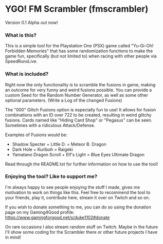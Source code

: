 # YGO! FM Scrambler (fmscrambler)
Version 0.1 Alpha out now!

### What is this?
This is a simple tool for the Playstation One (PSX) game called "Yu-Gi-Oh! Forbidden Memories" that has some randomization functions to make the game fun, specifically (but not limited to) when racing with other people via SpeedRunsLive.

### What is included?
Right now the only functionality is to scramble the fusions in game, making an outcome for very funny and weird fusions possible.
You can provide a custom Seed for the Random Number Generator, as well as some other optional parameters.
(Write a Log of the changed Fusions)

The "000" Glitch Fusions option is especially fun to use! It allows for fusion combinations with an ID over 722 to be created, resulting in weird glitchy fusions. Cards named like "Hiding Card Shop" or "Pegasus" can be seen. Sometimes with a ridiculous Attack/Defense.

Examples of Fusions would be:
- Shadow Specter + Little D. = Meteor B. Dragon
- Dark Hole + Kuriboh = Raigeki
- Yamatano Dragon Scroll + Elf's Light = Blue Eyes Ultimate Dragon

Read through the README.txt for further information on how to use the tool!

### Enjoying the tool? Like to support me?
I'm always happy to see people enjoying the stuff I made, gives me motivation to work on things like this.
Feel free to recommend the tool to your friends, play it, contribute here, stream it over on Twitch and so on.

If you wish to donate something to me, you can do so using the donation page on my Gaming4Good profile: https://www.gamingforgood.net/s/duke1102#donate

On rare occasions I also stream random stuff on Twitch. Maybe in the future I'll show some coding for the Scrambler there or other future projects I have in mind!
